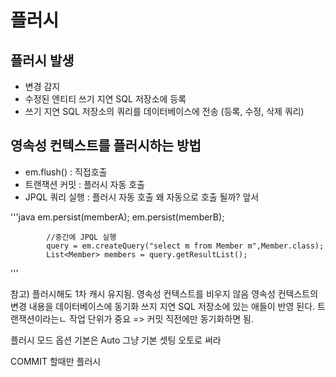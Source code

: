 #  플러시

## 플러시 발생 
- 변경 감지
- 수정된 엔티티 쓰기 지연 SQL 저장소에 등록
- 쓰기 지연 SQL 저장소의 쿼리를 데이터베이스에 전송
  (등록, 수정, 삭제 쿼리)
  
  
## 영속성 컨텍스트를 플러시하는 방법
- em.flush()  :  직접호출
- 트랜잭션 커밋  :  플러시 자동 호출
- JPQL 쿼리 실행  :  플러시 자동 호출 
    왜 자동으로 호출 될까? 앞서 

'''java 
            em.persist(memberA);
            em.persist(memberB);
            
            //중간에 JPQL 실행
            query = em.createQuery("select m from Member m",Member.class);
            List<Member> members = query.getResultList();
'''



참고) 플러시해도 1차 캐시 유지됨.
영속성 컨텍스트를 비우지 않음
영속성 컨텍스트의 변경 내용을 데이터베이스에 동기화 
쓰지 지연 SQL 저장소에 있는 애들이 반영 된다.
트랜잭션이라는ㄴ 작업 단위가 중요 => 커밋 직전에만 동기화하면 됨.

플러시 모드 옵션 
기본은 Auto 그냥 기본 셋팅 오토로 써라

COMMIT 할때만 플러시 

